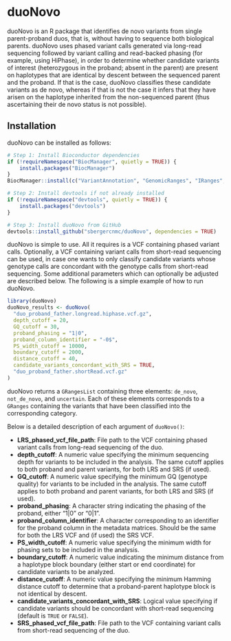 
<!-- README.md is generated from README.Rmd. Please edit that file -->

# duoNovo

<!-- badges: start -->
<!-- badges: end -->

duoNovo is an R package that identifies de novo variants from single
parent-proband duos, that is, without having to sequence both biological
parents. duoNovo uses phased variant calls generated via long-read
sequencing followed by variant calling and read-backed phasing (for
example, using HiPhase), in order to determine whether candidate
variants of interest (heterozygous in the proband; absent in the parent)
are present on haplotypes that are identical by descent between the
sequenced parent and the proband. If that is the case, duoNovo
classifies these candidate variants as de novo, whereas if that is not
the case it infers that they have arisen on the haplotype inherited from
the non-sequenced parent (thus ascertaining their de novo status is not
possible).

## Installation

duoNovo can be installed as follows:

``` r
# Step 1: Install Bioconductor dependencies
if (!requireNamespace("BiocManager", quietly = TRUE)) {
    install.packages("BiocManager")
}
BiocManager::install(c("VariantAnnotation", "GenomicRanges", "IRanges", "S4Vectors"))

# Step 2: Install devtools if not already installed
if (!requireNamespace("devtools", quietly = TRUE)) {
    install.packages("devtools")
}

# Step 3: Install duoNovo from GitHub
devtools::install_github("sbergercnmc/duoNovo", dependencies = TRUE)
```

duoNovo is simple to use. All it requires is a VCF containing phased
variant calls. Optionally, a VCF containing variant calls from
short-read sequencing can be used, in case one wants to only classify
candidate variants whose genotype calls are concordant with the genotype
calls from short-read sequencing. Some additional parameters which can
optionally be adjusted are described below. The following is a simple
example of how to run duoNovo.

``` r
library(duoNovo)
duoNovo_results <- duoNovo(
  "duo_proband_father.longread.hiphase.vcf.gz", 
  depth_cutoff = 20, 
  GQ_cutoff = 30,
  proband_phasing = "1|0", 
  proband_column_identifier = "-0$",
  PS_width_cutoff = 10000, 
  boundary_cutoff = 2000, 
  distance_cutoff = 40,
  candidate_variants_concordant_with_SRS = TRUE,
  "duo_proband_father.shortRead.vcf.gz"
)
```

duoNovo returns a `GRangesList` containing three elements: `de_novo`,
`not_de_novo`, and `uncertain`. Each of these elements corresponds to a
`GRanges` containing the variants that have been classified into the
corresponding category.

Below is a detailed description of each argument of `duoNovo()`:

- **LRS_phased_vcf_file_path**: File path to the VCF containing phased
  variant calls from long-read sequencing of the duo.
- **depth_cutoff**: A numeric value specifying the minimum sequencing
  depth for variants to be included in the analysis. The same cutoff
  applies to both proband and parent variants, for both LRS and SRS (if
  used).
- **GQ_cutoff**: A numeric value specifying the minimum GQ (genotype
  quality) for variants to be included in the analysis. The same cutoff
  applies to both proband and parent variants, for both LRS and SRS (if
  used).
- **proband_phasing**: A character string indicating the phasing of the
  proband, either “1\|0” or “0\|1”.
- **proband_column_identifier**: A character corresponding to an
  identifier for the proband column in the metadata matrices. Should be
  the same for both the LRS VCF and (if used) the SRS VCF.
- **PS_width_cutoff**: A numeric value specifying the minimum width for
  phasing sets to be included in the analysis.
- **boundary_cutoff**: A numeric value indicating the minimum distance
  from a haplotype block boundary (either start or end coordinate) for
  candidate variants to be analyzed.
- **distance_cutoff**: A numeric value specifying the minimum Hamming
  distance cutoff to determine that a proband-parent haplotype block is
  not identical by descent.
- **candidate_variants_concordant_with_SRS**: Logical value specifying
  if candidate variants should be concordant with short-read sequencing
  (default is `TRUE` or `FALSE`).
- **SRS_phased_vcf_file_path**: File path to the VCF containing variant
  calls from short-read sequencing of the duo.

